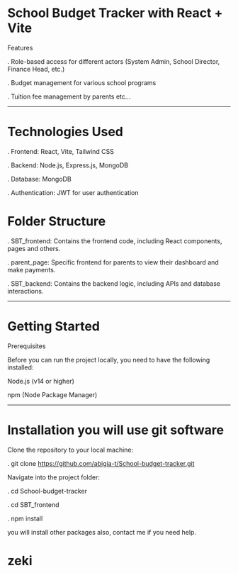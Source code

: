 # School Budget Tracker with React + Vite

Features

. Role-based access for different actors (System Admin, School Director, Finance Head, etc.)

. Budget management for various school programs

. Tuition fee management by parents etc...

---

# Technologies Used

. Frontend: React, Vite, Tailwind CSS

. Backend: Node.js, Express.js, MongoDB 

. Database: MongoDB

. Authentication: JWT for user authentication

# Folder Structure

. SBT_frontend: Contains the frontend code, including React components, pages and others.

. parent_page: Specific frontend for parents to view their dashboard and make payments.

. SBT_backend: Contains the backend logic, including APIs and database interactions.

---

# Getting Started

Prerequisites

Before you can run the project locally, you need to have the following installed:

Node.js (v14 or higher)

npm (Node Package Manager)

---

# Installation you will use git software

Clone the repository to your local machine:

. git clone https://github.com/abigia-t/School-budget-tracker.git

Navigate into the project folder:

. cd School-budget-tracker

. cd SBT_frontend

. npm install

you will install other packages also, contact me if you need help.

# zeki
